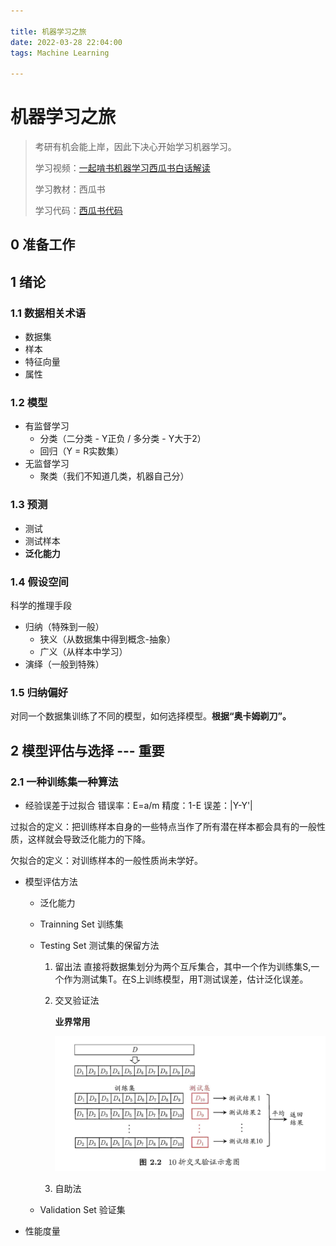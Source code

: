 ```yaml
---

title: 机器学习之旅
date: 2022-03-28 22:04:00
tags: Machine Learning

---
```


# 机器学习之旅

> 考研有机会能上岸，因此下决心开始学习机器学习。
>
> 学习视频：[一起啃书机器学习西瓜书白话解读](https://www.bilibili.com/video/BV17J411C7zZ?p=1)
>
> 学习教材：西瓜书
>
> 学习代码：[西瓜书代码](https://github.com/yui73/pumpkin-book)

## 0 准备工作 

## 1 绪论

### 1.1 数据相关术语

- 数据集
- 样本
- 特征向量
- 属性

### 1.2 模型

- 有监督学习
  - 分类（二分类 - Y正负 / 多分类 - Y大于2）
  - 回归（Y = R实数集）
- 无监督学习
  - 聚类（我们不知道几类，机器自己分）

### 1.3 预测

- 测试
- 测试样本
- **泛化能力**

### 1.4 假设空间

科学的推理手段

- 归纳（特殊到一般）
  - 狭义（从数据集中得到概念-抽象）
  - 广义（从样本中学习）
- 演绎（一般到特殊）

### 1.5 归纳偏好

对同一个数据集训练了不同的模型，如何选择模型。**根据“奥卡姆剃刀”。**

## 2 模型评估与选择 --- 重要
### 2.1 一种训练集一种算法
- 经验误差于过拟合
错误率：E=a/m
精度：1-E
误差：|Y-Y'|

过拟合的定义：把训练样本自身的一些特点当作了所有潜在样本都会具有的一般性质，这样就会导致泛化能力的下降。

欠拟合的定义：对训练样本的一般性质尚未学好。

- 模型评估方法
  - 泛化能力
  
  - Trainning Set 训练集
  
  - Testing Set 测试集的保留方法
    1. 留出法
        直接将数据集划分为两个互斥集合，其中一个作为训练集S,一个作为测试集T。在S上训练模型，用T测试误差，估计泛化误差。
    
    2. 交叉验证法
    
       **业界常用**
    
       ![10折交叉验证示意图](./MachineLearning/1.png)
    
    3. 自助法 
    
          
    
  - Validation Set 验证集


- 性能度量







